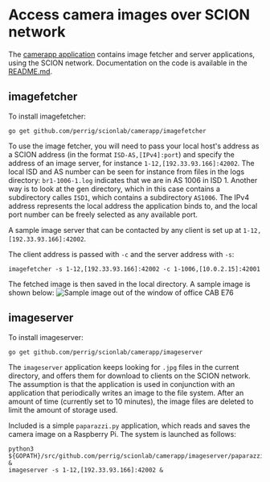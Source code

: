 
# Access camera images over SCION network

The [camerapp application](https://github.com/perrig/scionlab/) contains image fetcher and server applications, using the SCION network. Documentation on the code is available in the [README.md](https://github.com/perrig/scionlab/blob/master/camerapp/README.md).

## imagefetcher

To install imagefetcher:
```shell
go get github.com/perrig/scionlab/camerapp/imagefetcher
```

To use the image fetcher, you will need to pass your local host's address as a SCION address (in the format `ISD-AS,[IPv4]:port`) and specify the address of an image server, for instance `1-12,[192.33.93.166]:42002`. The local ISD and AS number can be seen for instance from files in the logs directory: `br1-1006-1.log` indicates that we are in AS 1006 in ISD 1. Another way is to look at the gen directory, which in this case contains a subdirectory calles `ISD1`, which contains a subdirectory `AS1006`. The IPv4 address represents the local address the application binds to, and the local port number can be freely selected as any available port.

A sample image server that can be contacted by any client is set up at `1-12,[192.33.93.166]:42002`.

The client address is passed with `-c` and the server address with `-s`:
```shell
imagefetcher -s 1-12,[192.33.93.166]:42002 -c 1-1006,[10.0.2.15]:42001
```

The fetched image is then saved in the local directory. A sample image is shown below:
![Sample image out of the window of office CAB E76](/images/office-20171217.jpg)

## imageserver

To install imageserver:
```shell
go get github.com/perrig/scionlab/camerapp/imageserver
```

The `imageserver` application keeps looking for `.jpg` files in the current directory, and offers them for download to clients on the SCION network. The assumption is that the application is used in conjunction with an application that periodically writes an image to the file system. After an amount of time (currently set to 10 minutes), the image files are deleted to limit the amount of storage used.

Included is a simple `paparazzi.py` application, which reads and saves the camera image on a Raspberry Pi. The system is launched as follows:
```shell
python3 ${GOPATH}/src/github.com/perrig/scionlab/camerapp/imageserver/paparazzi.py &
imageserver -s 1-12,[192.33.93.166]:42002 &
```
